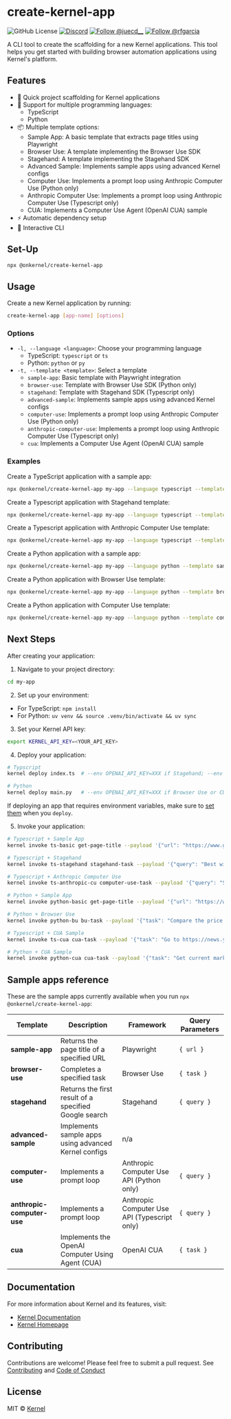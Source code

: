# create-kernel-app

<p align="left">
  <img alt="GitHub License" src="https://img.shields.io/github/license/onkernel/create-kernel-app">
  <a href="https://discord.gg/FBrveQRcud"><img src="https://img.shields.io/discord/1342243238748225556?logo=discord&logoColor=white&color=7289DA" alt="Discord"></a>
  <a href="https://x.com/juecd__"><img src="https://img.shields.io/twitter/follow/juecd__" alt="Follow @juecd__"></a>
  <a href="https://x.com/rfgarcia"><img src="https://img.shields.io/twitter/follow/rfgarcia" alt="Follow @rfgarcia"></a>
</p>

A CLI tool to create the scaffolding for a  new Kernel applications. This tool helps you get started with building browser automation applications using Kernel's platform.

## Features

- 🚀 Quick project scaffolding for Kernel applications
- 🔄 Support for multiple programming languages:
  - TypeScript
  - Python
- 📦 Multiple template options:
  - Sample App: A basic template that extracts page titles using Playwright
  - Browser Use: A template implementing the Browser Use SDK
  - Stagehand: A template implementing the Stagehand SDK
  - Advanced Sample: Implements sample apps using advanced Kernel configs
  - Computer Use: Implements a prompt loop using Anthropic Computer Use (Python only)
  - Anthropic Computer Use: Implements a prompt loop using Anthropic Computer Use (Typescript only)
  - CUA: Implements a Computer Use Agent (OpenAI CUA) sample
- ⚡️ Automatic dependency setup
- 🫶 Interactive CLI

## Set-Up

```bash
npx @onkernel/create-kernel-app
```

## Usage

Create a new Kernel application by running:

```bash
create-kernel-app [app-name] [options]
```

### Options

- `-l, --language <language>`: Choose your programming language
  - TypeScript: `typescript` or `ts`
  - Python: `python` or `py`
- `-t, --template <template>`: Select a template
  - `sample-app`: Basic template with Playwright integration
  - `browser-use`: Template with Browser Use SDK (Python only)
  - `stagehand`: Template with Stagehand SDK (Typescript only)
  - `advanced-sample`: Implements sample apps using advanced Kernel configs
  - `computer-use`: Implements a prompt loop using Anthropic Computer Use (Python only)
  - `anthropic-computer-use`: Implements a prompt loop using Anthropic Computer Use (Typescript only)
  - `cua`: Implements a Computer Use Agent (OpenAI CUA) sample

### Examples

Create a TypeScript application with a sample app:
```bash
npx @onkernel/create-kernel-app my-app --language typescript --template sample-app
```

Create a Typescript application with Stagehand template:
```bash
npx @onkernel/create-kernel-app my-app --language typescript --template stagehand
```

Create a Typescript application with Anthropic Computer Use template:
```bash
npx @onkernel/create-kernel-app my-app --language typescript --template anthropic-computer-use
```

Create a Python application with a sample app:
```bash
npx @onkernel/create-kernel-app my-app --language python --template sample-app
```

Create a Python application with Browser Use template:
```bash
npx @onkernel/create-kernel-app my-app --language python --template browser-use
```

Create a Python application with Computer Use template:
```bash
npx @onkernel/create-kernel-app my-app --language python --template computer-use
```

## Next Steps

After creating your application:

1. Navigate to your project directory:
```bash
cd my-app
```

2. Set up your environment:
- For TypeScript: `npm install`
- For Python: `uv venv && source .venv/bin/activate && uv sync`

3. Set your Kernel API key:
```bash
export KERNEL_API_KEY=<YOUR_API_KEY>
```

4. Deploy your application:
```bash
# Typscript
kernel deploy index.ts  # --env OPENAI_API_KEY=XXX if Stagehand; --env ANTHROPIC_API_KEY=XXX if Computer Use

# Python
kernel deploy main.py   # --env OPENAI_API_KEY=XXX if Browser Use or CUA; --env ANTHROPIC_API_KEY=XXX if Computer Use
```

If deploying an app that requires environment variables, make sure to [set them](https://docs.onkernel.com/launch/deploy#environment-variables) when you `deploy`.

5. Invoke your application:
```bash
# Typescript + Sample App
kernel invoke ts-basic get-page-title --payload '{"url": "https://www.google.com"}'

# Typescript + Stagehand
kernel invoke ts-stagehand stagehand-task --payload '{"query": "Best wired earbuds"}'

# Typescript + Anthropic Computer Use
kernel invoke ts-anthropic-cu computer-use-task --payload '{"query": "Search for the top 3 restaurants in NYC according to Pete Wells"}'

# Python + Sample App
kernel invoke python-basic get-page-title --payload '{"url": "https://www.google.com"}'

# Python + Browser Use
kernel invoke python-bu bu-task --payload '{"task": "Compare the price of gpt-4o and DeepSeek-V3"}'

# Typescript + CUA Sample
kernel invoke ts-cua cua-task --payload '{"task": "Go to https://news.ycombinator.com and get the top 5 articles"}'

# Python + CUA Sample
kernel invoke python-cua cua-task --payload '{"task": "Get current market price range for an unboxed Dreamcast"}'
```

## Sample apps reference

These are the sample apps currently available when you run `npx @onkernel/create-kernel-app`:

| Template | Description | Framework | Query Parameters |
|----------|-------------|-----------|------------------|
| **sample-app** | Returns the page title of a specified URL | Playwright | `{ url }` |
| **browser-use** | Completes a specified task | Browser Use | `{ task }` |
| **stagehand** | Returns the first result of a specified Google search | Stagehand | `{ query }` |
| **advanced-sample** | Implements sample apps using advanced Kernel configs | n/a |
| **computer-use** | Implements a prompt loop | Anthropic Computer Use API (Python only) | `{ query }` |
| **anthropic-computer-use** | Implements a prompt loop | Anthropic Computer Use API (Typescript only) | `{ query }` |
| **cua** | Implements the OpenAI Computer Using Agent (CUA) | OpenAI CUA | `{ task }` |

## Documentation

For more information about Kernel and its features, visit:
- [Kernel Documentation](https://docs.onkernel.com/quickstart)
- [Kernel Homepage](https://onkernel.com)

## Contributing

Contributions are welcome! Please feel free to submit a pull request. See [Contributing](CONTRIBUTING.md) and [Code of Conduct](CODE_OF_CONDUCT.md)

## License

MIT © [Kernel](https://onkernel.com)

